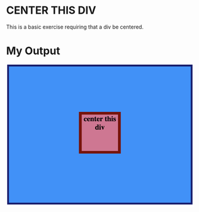 # CENTER THIS DIV
This is a basic exercise requiring that a div be centered.


# My Output
![Alt text](outcome.png)